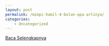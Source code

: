 ```yaml
---
layout: post
permalink: /mimpi-hamil-4-bulan-apa-artinya/
categories:
    - Uncategorized
---
```


[Baca Selengkapnya](/02)